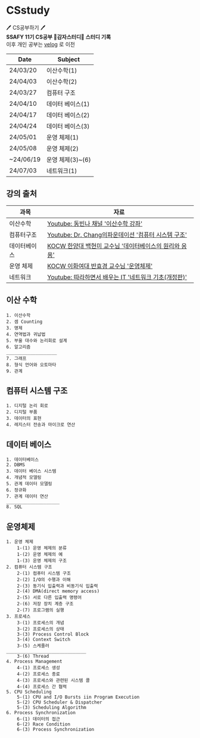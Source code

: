 # CSstudy
🖊️ CS공부하기 🖊️ <br/>
**SSAFY 11기 CS공부 :potato:감자스터디:potato: 스터디 기록** <br/>
이후 개인 공부는 [velog](https://velog.io/@gimhyn/series) 로 이전

| **Date** | **Subject**                |
|----------|----------------------------|
| 24/03/20 | 이산수학(1)                 |
| 24/04/03 | 이산수학(2)                 |
| 24/03/27 | 컴퓨터 구조                 |
| 24/04/10 | 데이터 베이스(1)            |
| 24/04/17 | 데이터 베이스(2)            |
| 24/04/24 | 데이터 베이스(3)            |
| 24/05/01 | 운영 체제(1)                |
| 24/05/08 | 운영 체제(2)                |
|~24/06/19 | 운영 체제(3)~(6)            |
| 24/07/03 | 네트워크(1)                 |


## 강의 출처
| 과목          | 자료                           |
|---------------|-------------------------------|
| 이산수학      | [Youtube: 동빈나 채널 '이산수학 강좌'](https://youtube.com/playlist?list=PLRx0vPvlEmdDgOIBt9MKQl-uMVrxtac4n&si=g8tJvUkBNYarqpb6) |
| 컴퓨터구조    | [Youtube: Dr. Chang의파운데이션 '컴퓨터 시스템 구조'](https://youtube.com/playlist?list=PLc8fQ-m7b1hCHTT7VH2oo0Ng7Et096dYc&si=3ao-5baaMKSixabv) |
| 데이터베이스  | [KOCW 한양대 백현미 교수님 '데이터베이스의 원리와 응용'](http://www.kocw.net/home/enrolment/enrolmentInfo.do?cid=9c591659f017851e) |
| 운영 체제     | [KOCW 이화여대 반효경 교수님 '운영체제'](http://www.kocw.net/home/cview.do?lid=5cf910642999f4a5) |
| 네트워크      | [Youtube: 따라하면서 배우는 IT '네트워크 기초(개정판)'](https://youtube.com/playlist?list=PL0d8NnikouEWcF1jJueLdjRIC4HsUlULi&si=K267k6AmCf7cjRml) |



## 이산 수학
    1. 이산수학
    2. 셈 Counting
    3. 명제
    4. 연역법과 귀납법
    5. 부울 대수와 논리회로 설계
    6. 알고리즘
    ___________________
    7. 그래프
    8. 형식 언어와 오토마타
    9. 관계

## 컴퓨터 시스템 구조
    1. 디지털 논리 회로
    2. 디지털 부품
    3. 데이터의 표현
    4. 레지스터 전송과 마이크로 연산

## 데이터 베이스
    1. 데이터베이스
    2. DBMS
    3. 데이터 베이스 시스템
    4. 개념적 모델링
    5. 관계 데이터 모델링
    6. 정규화
    7. 관계 데이터 연산
    ____________________
    8. SQL

## 운영체제
    1. 운영 체제 
        1-(1) 운영 체제의 분류
        1-(2) 운영 체제의 예
        1-(3) 운영 체제의 구조
    2. 컴퓨터 시스템 구조
        2-(1) 컴퓨터 시스템 구조
        2-(2) I/O의 수행과 이해
        2-(3) 동기식 입출력과 비동기식 입출력
        2-(4) DMA(direct memory access)
        2-(5) 서로 다른 입출력 명령어
        2-(6) 저장 장치 계층 구조
        2-(7) 프로그램의 실행
    3. 프로세스
        3-(1) 프로세스의 개념
        3-(2) 프로세스의 상태
        3-(3) Process Control Block
        3-(4) Context Switch
        3-(5) 스케줄러
    ______________________________
        3-(6) Thread
    4. Process Management
        4-(1) 프로세스 생성
        4-(2) 프로세스 종료
        4-(3) 프로세스와 관련된 시스템 콜
        4-(4) 프로세스 간 협력
    5. CPU Scheduling
        5-(1) CPU and I/O Bursts iin Program Execution
        5-(2) CPU Scheduler & Dispatcher
        5-(3) Scheduling Algorithm
    6. Process Synchronization
        6-(1) 데이터의 접근
        6-(2) Race Condition
        6-(3) Process Synchronization
        

